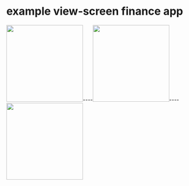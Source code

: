 # example view-screen finance app


<img src="https://user-images.githubusercontent.com/89879430/170878361-0fba0650-4e52-438a-9bcc-9fffa1bc607a.jpg" width="200"/>----<img src="https://user-images.githubusercontent.com/89879430/170878495-03e0ab01-acfa-41d6-ab0a-c58b266a6b78.jpg"  width="200"/>----<img src="https://user-images.githubusercontent.com/89879430/170878595-0aae24bc-3bd9-46d7-bff3-6cfe557d335a.jpg"  width="200"/>
